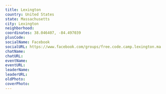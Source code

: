 ```yaml
---
title: Lexington
country: United States
state: Massachusetts
city: Lexington
neighborhood: 
coordinates: 38.046407, -84.497039
plusCode:
socialName: Facebook
socialURL: https://www.facebook.com/groups/free.code.camp.lexington.ma
chatName:
chatURL:
eventName:
eventURL:
leaderName:
leaderURL:
oldPhoto: 
coverPhoto:
---
```

